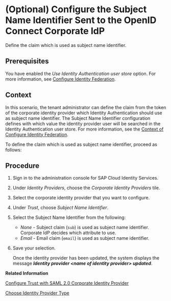 <!-- loio71a529531dd444bf941c127dde28c626 -->

# \(Optional\) Configure the Subject Name Identifier Sent to the OpenID Connect Corporate IdP

Define the claim which is used as subject name identifier.



<a name="loio71a529531dd444bf941c127dde28c626__prereq_rdz_3dj_zsb"/>

## Prerequisites

You have enabled the *Use Identity Authentication user store* option. For more information, see [Configure Identity Federation](configure-identity-federation-c029bbb.md).



## Context

In this scenario, the tenant administrator can define the claim from the token of the corporate identity provider which Identity Authentication should use as subject name identifier. The Subject Name Identifier configuration defines with which value the identity provider user will be searched in the Identity Authentication user store. For more information, see the [Context of Configure Identity Federation](https://help.sap.com/docs/cloud-identity-services/cloud-identity-services/corp-idp-configure-identity-federation?state=DRAFT&version=Dev#context).

To define the claim which is used as subject name identifier, proceed as follows:



## Procedure

1.  Sign in to the administration console for SAP Cloud Identity Services.

2.  Under *Identity Providers*, choose the *Corporate Identity Providers* tile.

3.  Select the corporate identity provider that you want to configure.

4.  Under *Trust*, choose *Subject Name Identifier*.

5.  Select the Subject Name Identifier from the following:

    -   *None* - Subject claim \(`sub`\) is used as subject name identifier. Corporate IdP decides which attribute to use.
    -   *Email* - Email claim \(`email`\) is used as subject name identifier.

6.  Save your selection.

    Once the identity provider has been updated, the system displays the message ***Identity provider <name of identity provider\> updated***.


**Related Information**  


[Configure Trust with SAML 2.0 Corporate Identity Provider](configure-trust-with-saml-2-0-corporate-identity-provider-33832e5.md "This document is intended to help you configure trust with a SAML 2.0 corporate identity provider. In this scenario Identity Authentication acts as a proxy to delegate the authentication to the SAML 2.0 corporate identity provider.")

[Choose Identity Provider Type](choose-identity-provider-type-0838379.md "This topic shows you how to choose a type for the corporate identity provider.")

